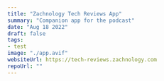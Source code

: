 ```yaml
---
title: "Zachnology Tech Reviews App"
summary: "Companion app for the podcast"
date: "Aug 18 2022"
draft: false
tags:
- test
image: "./app.avif"
websiteUrl: https://tech-reviews.zachnology.com
repoUrl: ""
---
```

